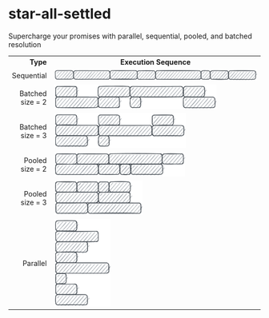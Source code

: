 # star-all-settled
Supercharge your promises with parallel, sequential, pooled, and batched resolution

<table border="0">
  <tr>
    <th align="right">
      Type
    </th>
    <th>
      Execution Sequence
    </th>
  </tr>
  <tr>
    <td align="right">
      Sequential
    </td>
    <td>
      <picture>
        <source media="(prefers-color-scheme: dark)" srcset=".github/assets/sequential.dark.png">
        <img alt="" src=".github/assets/sequential.light.png" width="477px">
      </picture>
    </td>
  </tr>
  <tr>
    <td align="right">
      Batched<br/>size = 2
    </td>
    <td>
      <picture>
        <source media="(prefers-color-scheme: dark)" srcset=".github/assets/batched.2.dark.png">
        <img alt="" src=".github/assets/batched.2.light.png" width="325px">
      </picture>
    </td>
  </tr>
  <tr>
    <td align="right">
      Batched<br/>size = 3
    </td>
    <td>
      <picture>
        <source media="(prefers-color-scheme: dark)" srcset=".github/assets/batched.3.dark.png">
        <img alt="" src=".github/assets/batched.3.light.png" width="263px">
      </picture>
    </td>
  </tr>
  <tr>
    <td align="right">
      Pooled<br/>size = 2
    </td>
    <td>
      <picture>
        <source media="(prefers-color-scheme: dark)" srcset=".github/assets/pooled.2.dark.png">
        <img alt="" src=".github/assets/pooled.2.light.png" width="262px">
      </picture>
    </td>
  </tr>
  <tr>
    <td align="right">
      Pooled<br/>size = 3
    </td>
    <td>
      <picture>
        <source media="(prefers-color-scheme: dark)" srcset=".github/assets/pooled.3.dark.png">
        <img alt="" src=".github/assets/pooled.3.light.png" width="177px">
      </picture>
    </td>
  </tr>
  <tr>
    <td align="right">
      Parallel
    </td>
    <td>
      <picture>
        <source media="(prefers-color-scheme: dark)" srcset=".github/assets/parallel.dark.png">
        <img alt="" src=".github/assets/parallel.light.png" width="113px">
      </picture>
    </td>
  </tr>
</table>






